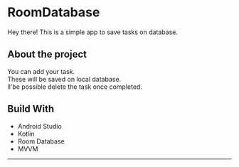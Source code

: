 # RoomDatabase

Hey there! This is a simple app to save tasks on database.

## About the project

You can add your task.  
These will be saved on local database.  
ll'be possible delete the task once completed.  


## Build With

- Android Studio
- Kotlin
- Room Database
- MVVM

---------
